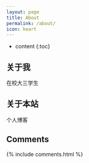 ```yaml
---
layout: page
title: About
permalink: /about/
icon: heart
---
```


* content
  {:toc}

## 关于我

在校大三学生



## 关于本站

个人博客



## Comments

{% include comments.html %}
